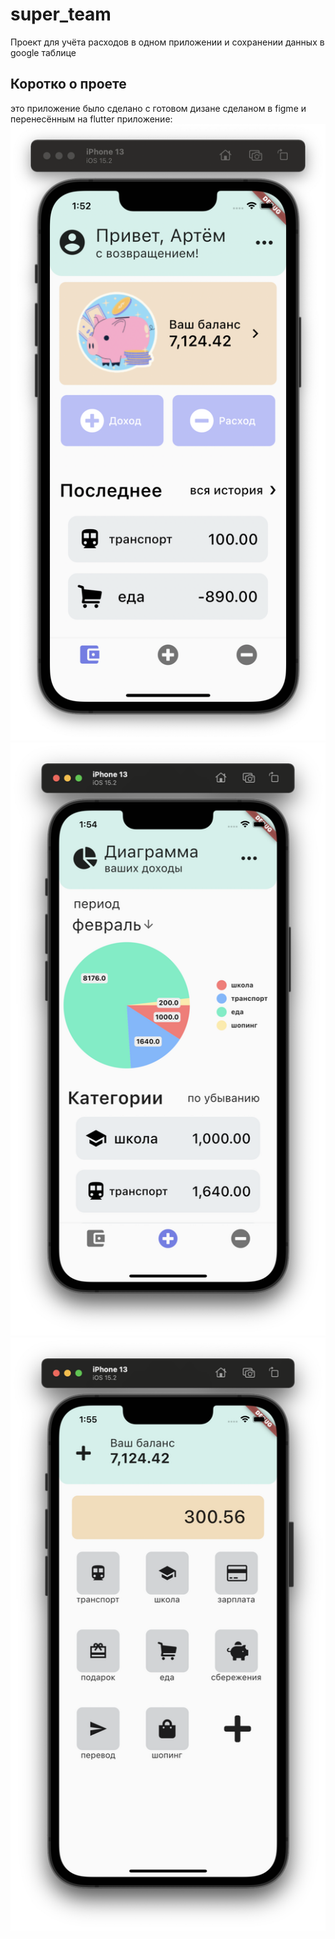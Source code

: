 # super_team

Проект для учёта расходов в одном приложении и сохранении данных в google таблице 

## Коротко о проете

это приложение было сделано с готовом дизане сделаном в figme и перенесённым на flutter
приложение: 
![lol](imgToReadme/1.png)
![lol](imgToReadme/2.png)
![lol](imgToReadme/3.png)
